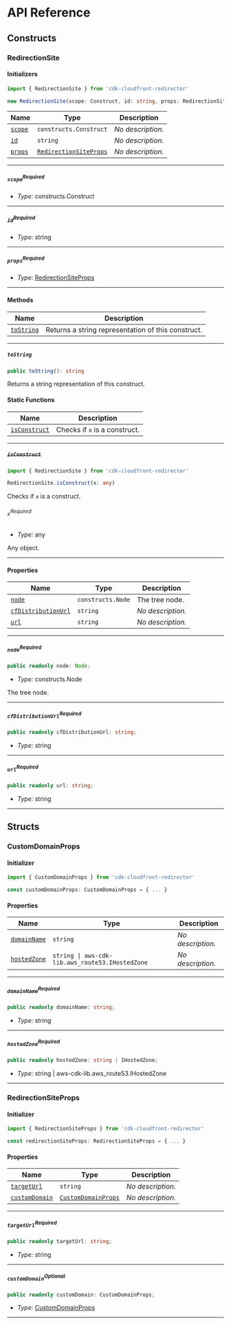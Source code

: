 # API Reference <a name="API Reference" id="api-reference"></a>

## Constructs <a name="Constructs" id="Constructs"></a>

### RedirectionSite <a name="RedirectionSite" id="cdk-cloudfront-redirector.RedirectionSite"></a>

#### Initializers <a name="Initializers" id="cdk-cloudfront-redirector.RedirectionSite.Initializer"></a>

```typescript
import { RedirectionSite } from 'cdk-cloudfront-redirector'

new RedirectionSite(scope: Construct, id: string, props: RedirectionSiteProps)
```

| **Name** | **Type** | **Description** |
| --- | --- | --- |
| <code><a href="#cdk-cloudfront-redirector.RedirectionSite.Initializer.parameter.scope">scope</a></code> | <code>constructs.Construct</code> | *No description.* |
| <code><a href="#cdk-cloudfront-redirector.RedirectionSite.Initializer.parameter.id">id</a></code> | <code>string</code> | *No description.* |
| <code><a href="#cdk-cloudfront-redirector.RedirectionSite.Initializer.parameter.props">props</a></code> | <code><a href="#cdk-cloudfront-redirector.RedirectionSiteProps">RedirectionSiteProps</a></code> | *No description.* |

---

##### `scope`<sup>Required</sup> <a name="scope" id="cdk-cloudfront-redirector.RedirectionSite.Initializer.parameter.scope"></a>

- *Type:* constructs.Construct

---

##### `id`<sup>Required</sup> <a name="id" id="cdk-cloudfront-redirector.RedirectionSite.Initializer.parameter.id"></a>

- *Type:* string

---

##### `props`<sup>Required</sup> <a name="props" id="cdk-cloudfront-redirector.RedirectionSite.Initializer.parameter.props"></a>

- *Type:* <a href="#cdk-cloudfront-redirector.RedirectionSiteProps">RedirectionSiteProps</a>

---

#### Methods <a name="Methods" id="Methods"></a>

| **Name** | **Description** |
| --- | --- |
| <code><a href="#cdk-cloudfront-redirector.RedirectionSite.toString">toString</a></code> | Returns a string representation of this construct. |

---

##### `toString` <a name="toString" id="cdk-cloudfront-redirector.RedirectionSite.toString"></a>

```typescript
public toString(): string
```

Returns a string representation of this construct.

#### Static Functions <a name="Static Functions" id="Static Functions"></a>

| **Name** | **Description** |
| --- | --- |
| <code><a href="#cdk-cloudfront-redirector.RedirectionSite.isConstruct">isConstruct</a></code> | Checks if `x` is a construct. |

---

##### ~~`isConstruct`~~ <a name="isConstruct" id="cdk-cloudfront-redirector.RedirectionSite.isConstruct"></a>

```typescript
import { RedirectionSite } from 'cdk-cloudfront-redirector'

RedirectionSite.isConstruct(x: any)
```

Checks if `x` is a construct.

###### `x`<sup>Required</sup> <a name="x" id="cdk-cloudfront-redirector.RedirectionSite.isConstruct.parameter.x"></a>

- *Type:* any

Any object.

---

#### Properties <a name="Properties" id="Properties"></a>

| **Name** | **Type** | **Description** |
| --- | --- | --- |
| <code><a href="#cdk-cloudfront-redirector.RedirectionSite.property.node">node</a></code> | <code>constructs.Node</code> | The tree node. |
| <code><a href="#cdk-cloudfront-redirector.RedirectionSite.property.cfDistributionUrl">cfDistributionUrl</a></code> | <code>string</code> | *No description.* |
| <code><a href="#cdk-cloudfront-redirector.RedirectionSite.property.url">url</a></code> | <code>string</code> | *No description.* |

---

##### `node`<sup>Required</sup> <a name="node" id="cdk-cloudfront-redirector.RedirectionSite.property.node"></a>

```typescript
public readonly node: Node;
```

- *Type:* constructs.Node

The tree node.

---

##### `cfDistributionUrl`<sup>Required</sup> <a name="cfDistributionUrl" id="cdk-cloudfront-redirector.RedirectionSite.property.cfDistributionUrl"></a>

```typescript
public readonly cfDistributionUrl: string;
```

- *Type:* string

---

##### `url`<sup>Required</sup> <a name="url" id="cdk-cloudfront-redirector.RedirectionSite.property.url"></a>

```typescript
public readonly url: string;
```

- *Type:* string

---


## Structs <a name="Structs" id="Structs"></a>

### CustomDomainProps <a name="CustomDomainProps" id="cdk-cloudfront-redirector.CustomDomainProps"></a>

#### Initializer <a name="Initializer" id="cdk-cloudfront-redirector.CustomDomainProps.Initializer"></a>

```typescript
import { CustomDomainProps } from 'cdk-cloudfront-redirector'

const customDomainProps: CustomDomainProps = { ... }
```

#### Properties <a name="Properties" id="Properties"></a>

| **Name** | **Type** | **Description** |
| --- | --- | --- |
| <code><a href="#cdk-cloudfront-redirector.CustomDomainProps.property.domainName">domainName</a></code> | <code>string</code> | *No description.* |
| <code><a href="#cdk-cloudfront-redirector.CustomDomainProps.property.hostedZone">hostedZone</a></code> | <code>string \| aws-cdk-lib.aws_route53.IHostedZone</code> | *No description.* |

---

##### `domainName`<sup>Required</sup> <a name="domainName" id="cdk-cloudfront-redirector.CustomDomainProps.property.domainName"></a>

```typescript
public readonly domainName: string;
```

- *Type:* string

---

##### `hostedZone`<sup>Required</sup> <a name="hostedZone" id="cdk-cloudfront-redirector.CustomDomainProps.property.hostedZone"></a>

```typescript
public readonly hostedZone: string | IHostedZone;
```

- *Type:* string | aws-cdk-lib.aws_route53.IHostedZone

---

### RedirectionSiteProps <a name="RedirectionSiteProps" id="cdk-cloudfront-redirector.RedirectionSiteProps"></a>

#### Initializer <a name="Initializer" id="cdk-cloudfront-redirector.RedirectionSiteProps.Initializer"></a>

```typescript
import { RedirectionSiteProps } from 'cdk-cloudfront-redirector'

const redirectionSiteProps: RedirectionSiteProps = { ... }
```

#### Properties <a name="Properties" id="Properties"></a>

| **Name** | **Type** | **Description** |
| --- | --- | --- |
| <code><a href="#cdk-cloudfront-redirector.RedirectionSiteProps.property.targetUrl">targetUrl</a></code> | <code>string</code> | *No description.* |
| <code><a href="#cdk-cloudfront-redirector.RedirectionSiteProps.property.customDomain">customDomain</a></code> | <code><a href="#cdk-cloudfront-redirector.CustomDomainProps">CustomDomainProps</a></code> | *No description.* |

---

##### `targetUrl`<sup>Required</sup> <a name="targetUrl" id="cdk-cloudfront-redirector.RedirectionSiteProps.property.targetUrl"></a>

```typescript
public readonly targetUrl: string;
```

- *Type:* string

---

##### `customDomain`<sup>Optional</sup> <a name="customDomain" id="cdk-cloudfront-redirector.RedirectionSiteProps.property.customDomain"></a>

```typescript
public readonly customDomain: CustomDomainProps;
```

- *Type:* <a href="#cdk-cloudfront-redirector.CustomDomainProps">CustomDomainProps</a>

---



